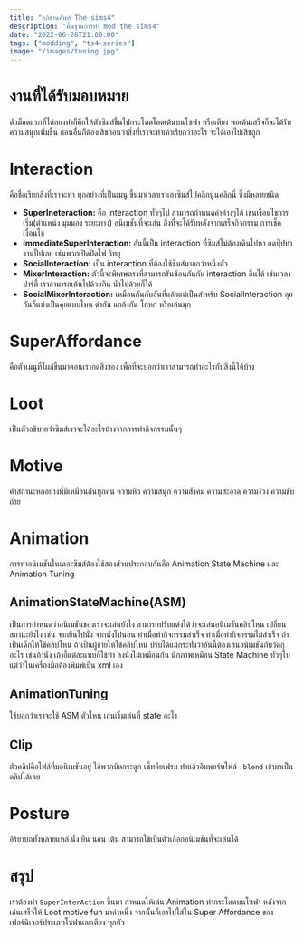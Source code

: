 ```yaml
---
title: "อภิธานศัพท์ The sims4"
description: "พื้นฐานการทำ mod the sims4"
date: "2022-06-28T21:00:00"
tags: ["modding", "ts4-series"]
image: "/images/tuning.jpg"
---
```

# งานที่ได้รับมอบหมาย
ตัวม็อดแรกที่ได้ลองทำก็คือให้ตัวซิมส์ขึ้นไปกระโดดโลดเต้นบนโซฟา หรือเตียง พอเต้นเสร็จก็จะได้รับความสนุกเพิ่มขึ้น
ก่อนอื่นก็ต้องเสิชก่อนว่าสิ่งที่เราจะทำเค้าเรียกว่าอะไร จะได้เอาไปเสิชถูก

# Interaction
คือชื่อเรียกสิ่งที่เราจะทำ ทุกอย่างที่เป็นเมนู ขึ้นมาเวลาเราเอาซิมส์ไปคลิกนู่นคลิกนี่ ซึ่งมีหลายชนิด

- **SuperIneteraction:** คือ interaction ทั่วๆไป สามารถกำหนดค่าต่างๆได้ เช่นเงื่อนไขการเริ่ม(ตำแหน่ง มุมมอง ระยะทาง)
อนิเมชันที่จะเล่น สิ่งที่จะได้รับหลังจากเสร็จกิจกรรม การเช็คเงื่อนไข
- **ImmediateSuperInteraction:** อันนี้เป็น interaction ที่ซิมส์ไม่ต้องเดินไปหา กดปุ๊ปทำงานปั๊ปเลย เช่นพวกเปิดปิดไฟ วิทยุ
- **SocialInteraction:** เป็น interaction ที่ต้องใช้ซิมส์มากกว่าหนึ่งตัว
- **MixerInteraction:** ตัวนี้จะพิเศษตรงที่สามารถรันซ้อนกันกับ interaction อื่นได้ เช่นเวลาปาร์ตี้ เราสามารถเต้นไปด้วยกิน
น้ำไปด้วยก็ได้
- **SocialMixerInteraction:** เหมือนกันกับอันที่แล้วแต่เป็นสำหรับ SocialInteraction คุยกันก็แบ่งเป็นคุยแบบไหน ด่ากัน แกล้งกัน
โกหก หรือเล่นมุก

# SuperAffordance
คือตัวเมนูที่โผล่ขึ้นมาตอนเรากดสิ่งของ เพื่อที่จะบอกว่าเราสามารถทำอะไรกับสิ่งนี้ได้บ้าง

# Loot
เป็นตัวอธิบายว่าซิมส์เราจะได้อะไรบ้างจากการทำกิจกรรมนั้นๆ

# Motive 
ค่าสถานะหกอย่างที่มีเหมือนกันทุกคน ความหิว ความสนุก ความสังคม ความสะอาด ความง่วง ความขับถ่าย

# Animation
การทำอนิเมชันในเดอะซิมส์ต้องใช้สองส่วนประกอบกันคือ Animation State Machine และ Animation Tuning
## AnimationStateMachine(ASM)
เป็นการกำหนดว่าอนิเมชันของเราจะเล่นยังไง สามารถปรับแต่งได้ว่าจะเล่นอนิเมชันคลิปไหน เปลี่ยนสถานะยังไง
เช่น จากยืนไปนั่ง จากนั่งไปนอน ท่าเมื่อทำกิจกรรมสำเร็จ ท่าเมื่อทำกิจกรรมไม่สำเร็จ ถ้าเป็นเด็กให้ใช้คลิปไหน
ถ้าเป็นผู้ชายให้ใช้คลิปไหน ปรับได้แม้กระทั่งว่าอันนี้ต้องเล่นอนิเมชันกับวัตถุอะไร เช่นถ้านั่ง เก้าอี้แต่ละแบบก็ใช้ท่า
ลงนั่งไม่เหมือนกัน นึกภาพเหมือน State Machine ทั่วๆไป แต่ว่าในเครื่องมือต้องพิมพ์เป็น xml เอง
## AnimationTuning
ใช้บอกว่าเราจะใช้ ASM ตัวไหน เล่นเริ่มเล่นที่ state อะไร
## Clip
ตัวคลิปคือไฟล์ที่มอนิเมชันอยู่ ไอ้พวกบิดกระดูก เซ็ทคียเฟรม ทำแล้วอิมพอร์ทไฟล์ `.blend` เข้ามาเป็นคลิปได้เลย

# Posture 
อิริยาบถทั้งหลายแหล่ นั่ง ยืน นอน เต้น สามารถใช้เป็นตัวเลือกอนิเมชันที่จะเล่นได้ 

# สรุป
เราต้องทำ `SuperInterAction` ขึ้นมา กำหนดให้เล่น Animation ท่ากระโดดบนโซฟา หลังจากเล่นเสร็จให้
Loot motive fun มาค่าหนึ่ง จากนั้นก็เอาไปใส่ใน Super Affordance ของเฟอร์นิเจอร์ประเภทโซฟาและเตียง
ทุกตัว

